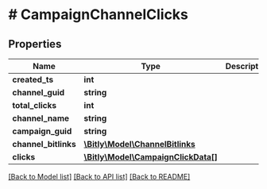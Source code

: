 # # CampaignChannelClicks

## Properties

Name | Type | Description | Notes
------------ | ------------- | ------------- | -------------
**created_ts** | **int** |  | [optional]
**channel_guid** | **string** |  | [optional]
**total_clicks** | **int** |  | [optional]
**channel_name** | **string** |  | [optional]
**campaign_guid** | **string** |  | [optional]
**channel_bitlinks** | [**\Bitly\Model\ChannelBitlinks**](ChannelBitlinks.md) |  | [optional]
**clicks** | [**\Bitly\Model\CampaignClickData[]**](CampaignClickData.md) |  | [optional]

[[Back to Model list]](../../README.md#models) [[Back to API list]](../../README.md#endpoints) [[Back to README]](../../README.md)
